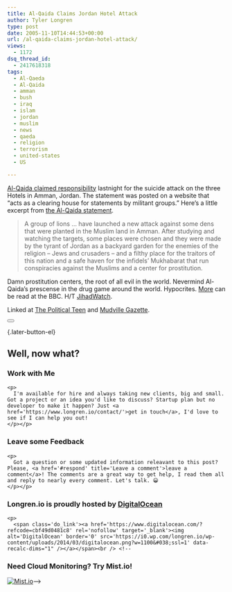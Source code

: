 ```yaml
---
title: Al-Qaida Claims Jordan Hotel Attack
author: Tyler Longren
type: post
date: 2005-11-10T14:44:53+00:00
url: /al-qaida-claims-jordan-hotel-attack/
views:
  - 1172
dsq_thread_id:
  - 2417618318
tags:
  - Al-Qaeda
  - Al-Qaida
  - amman
  - bush
  - iraq
  - islam
  - jordan
  - muslim
  - news
  - qaeda
  - religion
  - terrorism
  - united-states
  - US

---
```

[Al-Qaida claimed responsibility][1] lastnight for the suicide attack on the three Hotels in Amman, Jordan. The statement was posted on a website that &#8220;acts as a clearing house for statements by militant groups.&#8221; Here&#8217;s a little excerpt from [the Al-Qaida statement][2].

> A group of lions &#8230; have launched a new attack against some dens that were planted in the Muslim land in Amman. After studying and watching the targets, some places were chosen and they were made by the tyrant of Jordan as a backyard garden for the enemies of the religion &#8211; Jews and crusaders &#8211; and a filthy place for the traitors of this nation and a safe haven for the infidels&#8217; Mukhabarat that run conspiracies against the Muslims and a center for prostitution.

Damn prostitution centers, the root of all evil in the world. Nevermind Al-Qaida&#8217;s prescense in the drug game around the world. Hypocrites. [More][3] can be read at the BBC. H/T [JihadWatch][4].

Linked at [The Political Teen][5] and [Mudville Gazette][6].  
<!--adsense-->

<div class="wpulike wpulike-default " >
  <div class="wp_ulike_general_class wp_ulike_is_not_liked">
    <button type="button"
					aria-label="Like Button"
					data-ulike-id="2083"
					data-ulike-nonce="0f30484f65"
					data-ulike-type="likeThis"
					data-ulike-template="wpulike-default"
					data-ulike-display-likers="0"
					data-ulike-disable-pophover="0"
					class="wp_ulike_btn wp_ulike_put_image wp_likethis_2083"></button><span class="count-box"></span>
  </div>
</div>

[][7]{.later-button-el}

<div class='what-next'>
  <h2>
    Well, now what?
  </h2>
  
  <div class='hire'>
    <h3>
      Work with Me
    </h3>
    
    <p>
      I'm available for hire and always taking new clients, big and small. Got a project or an idea you'd like to discuss? Startup plan but no developer to make it happen? Just <a href='https://www.longren.io/contact/'>get in touch</a>, I'd love to see if I can help you out!
    </p></p>
  </div>
  
  <div class='hire'>
    <h3>
      Leave some Feedback
    </h3>
    
    <p>
      Got a question or some updated information releavant to this post? Please, <a href='#respond' title='Leave a comment'>leave a comment</a>! The comments are a great way to get help, I read them all and reply to nearly every comment. Let's talk. 😀
    </p></p>
  </div>
  
  <div class='now-what-bottom-ad'>
    <h3>
      Longren.io is proudly hosted by <a href='https://www.digitalocean.com/?refcode=cbf49d0481c8'>DigitalOcean</a>
    </h3>
    
    <p>
      <span class='do_link'><a href='https://www.digitalocean.com/?refcode=cbf49d0481c8' rel='nofollow' target='_blank'><img alt='DigitalOcean' border='0' src='https://i0.wp.com/longren.io/wp-content/uploads/2014/03/digitalocean.png?w=1100&#038;ssl=1' data-recalc-dims="1" /></a></span><br /> <!--

<h3>Need Cloud Monitoring? Try Mist.io!</h3>

<span class='do_link'><a href='http://mist.io/?ref=tyler' rel='nofollow' target='_blank'><img alt='Mist.io' border='0' src='https://i0.wp.com/longren.io/wp-content/uploads/2014/04/mistio.jpg?w=1100&#038;ssl=1' data-recalc-dims="1"></a></span>--></div> </div>

 [1]: http://www.breitbart.com/news/2005/11/10/D8DPGL5O0.html
 [2]: http://ap.tbo.com/ap/breaking/MGBW2BIVUFE.html
 [3]: http://news.bbc.co.uk/2/hi/middle_east/4423714.stm
 [4]: http://www.jihadwatch.org/archives/008933.php
 [5]: http://thepoliticalteen.net/2005/11/10/111005/
 [6]: http://www.mudvillegazette.com/archives/003797.html
 [7]: #